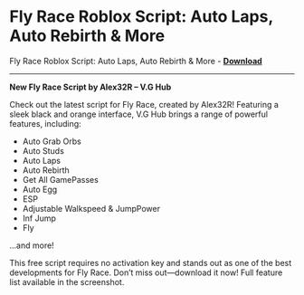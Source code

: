 <h1>Fly Race Roblox Script: Auto Laps, Auto Rebirth &amp; More</h1>

Fly Race Roblox Script: Auto Laps, Auto Rebirth &amp; More - **[Download](https://www.dlgram.com/public/files/api.php?shortened=2deXTi)**


<hr>


**New Fly Race Script by Alex32R – V.G Hub**  

Check out the latest script for Fly Race, created by Alex32R! Featuring a sleek black and orange interface, V.G Hub brings a range of powerful features, including:  

- Auto Grab Orbs  
- Auto Studs  
- Auto Laps  
- Auto Rebirth  
- Get All GamePasses  
- Auto Egg  
- ESP  
- Adjustable Walkspeed &amp; JumpPower  
- Inf Jump  
- Fly  

...and more!  

This free script requires no activation key and stands out as one of the best developments for Fly Race. Don’t miss out—download it now! Full feature list available in the screenshot.